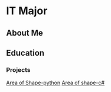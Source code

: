 # IT Major
## About Me
## Education
### Projects
[Area of Shape-python](https://www.programiz.com/online-compiler/0EGfGxLFukjy9)
[Area of shape-c#](https://www.programiz.com/online-compiler/7fkukBHrTyr73)
